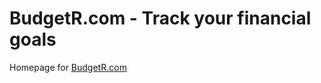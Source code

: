 BudgetR.com - Track your financial goals
========================================

Homepage for [BudgetR.com](http://www.budgetr.com "BudgetR.com - Track your financial goals") 




